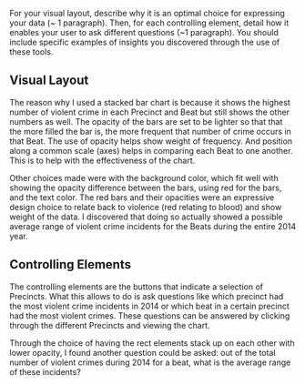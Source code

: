 For your visual layout, describe why it is an optimal choice for expressing your data (~ 1 paragraph). Then, for each controlling element, detail how it enables your user to ask different questions (~1 paragraph). You should include specific examples of insights you discovered through the use of these tools. 


Visual Layout
-----------------------
The reason why I used a stacked bar chart is because it shows the highest number of violent crime in each Precinct and Beat but still shows the other numbers as well.  The opacity of the bars are set to be lighter so that that the more filled the bar is, the more frequent that number of crime occurs in that Beat.  The use of opacity helps show weight of frequency.  And position along a common scale (axes) helps in comparing each Beat to one another.  This is to help with the effectiveness of the chart.

Other choices made were with the background color, which fit well with showing the opacity difference between the bars, using red for the bars, and the text color.  The red bars and their opacities were an expressive design choice to relate back to violence (red relating to blood) and show weight of the data.  I discovered that doing so actually showed a possible average range of violent crime incidents for the Beats during the entire 2014 year.


Controlling Elements
-----------------------
The controlling elements are the buttons that indicate a selection of Precincts.  What this allows to do is ask questions like which precinct had the most violent crime incidents in 2014 or which beat in a certain precinct had the most violent crimes.  These questions can be answered by clicking through the different Precincts and viewing the chart.

Through the choice of having the rect elements stack up on each other with lower opacity, I found another question could be asked: out of the total number of violent crimes during 2014 for a beat, what is the average range of these incidents?